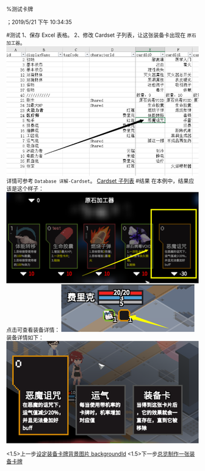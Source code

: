 
%测试卡牌

；2019/5/21 下午 10:34:35

#测试
1、保存 Excel 表格。
2、修改 Cardset 子列表，让这张装备卡出现在 `原石加工器`。
![](cardet~/Images~/CETS1.png)
详情可参考 `Database 详解-Cardset`。
[Cardset 子列表](../../../DATEBASE/CARDSET/_CARDSET.html)
#结果
在本例中，结果应该是这个样子：
![](cardet~/Images~/CETS2.png)
点击可查看装备详情：
![](cardet~/Images~/CETS3.png)
装备详情如下：
![](cardet~/Images~/CETS4.png)

<1.5>上一步[设定装备卡牌背景图片 backgroundId](CARDEQMBACKGROUNDID.html)
<1.5>下一步[总览制作一张装备卡牌](CARDEQMSUMMARY.html)
